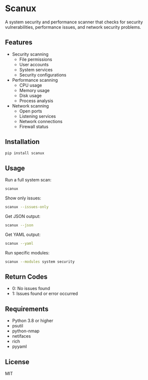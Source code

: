 # Scanux

A system security and performance scanner that checks for security vulnerabilities, performance issues, and network security problems.

## Features

- Security scanning
  - File permissions
  - User accounts
  - System services
  - Security configurations
- Performance scanning
  - CPU usage
  - Memory usage
  - Disk usage
  - Process analysis
- Network scanning
  - Open ports
  - Listening services
  - Network connections
  - Firewall status

## Installation

```bash
pip install scanux
```

## Usage

Run a full system scan:

```bash
scanux
```

Show only issues:

```bash
scanux --issues-only
```

Get JSON output:

```bash
scanux --json
```

Get YAML output:

```bash
scanux --yaml
```

Run specific modules:

```bash
scanux --modules system security
```

## Return Codes

- 0: No issues found
- 1: Issues found or error occurred

## Requirements

- Python 3.8 or higher
- psutil
- python-nmap
- netifaces
- rich
- pyyaml

## License

MIT 